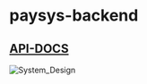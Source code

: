 # paysys-backend


## [API-DOCS](https://paysysapp.herokuapp.com/endpoints-docs/)

![System_Design](https://user-images.githubusercontent.com/28492382/95344688-89556d00-08d7-11eb-93f8-a0c2090860af.png)
